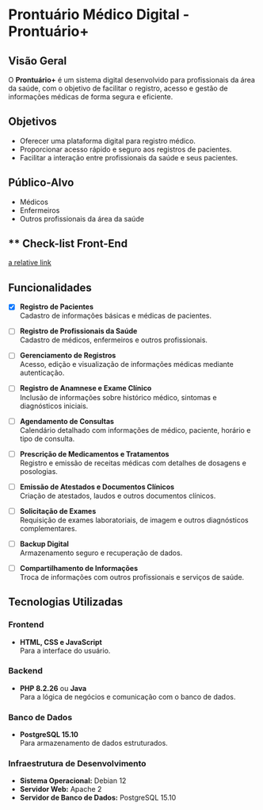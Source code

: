 # Prontuário Médico Digital - Prontuário+

## **Visão Geral**
O **Prontuário+** é um sistema digital desenvolvido para profissionais da área da saúde, com o objetivo de facilitar o registro, acesso e gestão de informações médicas de forma segura e eficiente.

## **Objetivos**
- Oferecer uma plataforma digital para registro médico.
- Proporcionar acesso rápido e seguro aos registros de pacientes.
- Facilitar a interação entre profissionais da saúde e seus pacientes.

## **Público-Alvo**
- Médicos
- Enfermeiros
- Outros profissionais da área da saúde

## ** Check-list Front-End
[a relative link](Checklist.md)

## **Funcionalidades**
- [x] **Registro de Pacientes**  
   Cadastro de informações básicas e médicas de pacientes.
   
- [ ] **Registro de Profissionais da Saúde**  
   Cadastro de médicos, enfermeiros e outros profissionais.

- [ ] **Gerenciamento de Registros**  
   Acesso, edição e visualização de informações médicas mediante autenticação.

- [ ] **Registro de Anamnese e Exame Clínico**  
   Inclusão de informações sobre histórico médico, sintomas e diagnósticos iniciais.

- [ ] **Agendamento de Consultas**  
   Calendário detalhado com informações de médico, paciente, horário e tipo de consulta.

- [ ] **Prescrição de Medicamentos e Tratamentos**  
   Registro e emissão de receitas médicas com detalhes de dosagens e posologias.

- [ ] **Emissão de Atestados e Documentos Clínicos**  
   Criação de atestados, laudos e outros documentos clínicos.

- [ ] **Solicitação de Exames**  
   Requisição de exames laboratoriais, de imagem e outros diagnósticos complementares.

- [ ] **Backup Digital**  
   Armazenamento seguro e recuperação de dados.

- [ ] **Compartilhamento de Informações**  
    Troca de informações com outros profissionais e serviços de saúde.

## **Tecnologias Utilizadas**
### **Frontend**
- **HTML, CSS e JavaScript**  
  Para a interface do usuário.

### **Backend**
- **PHP 8.2.26** ou **Java**  
  Para a lógica de negócios e comunicação com o banco de dados.

### **Banco de Dados**
- **PostgreSQL 15.10**  
  Para armazenamento de dados estruturados.

### **Infraestrutura de Desenvolvimento**
- **Sistema Operacional:** Debian 12
- **Servidor Web:** Apache 2
- **Servidor de Banco de Dados:** PostgreSQL 15.10

